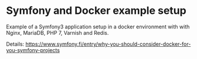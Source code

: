 Symfony and Docker example setup
================================

Example of a Symfony3 application setup in a docker environment with with Nginx, MariaDB, PHP 7, Varnish and Redis.

Details: https://www.symfony.fi/entry/why-you-should-consider-docker-for-you-symfony-projects